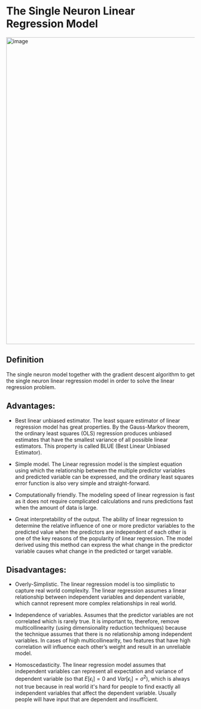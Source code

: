 # The Single Neuron Linear Regression Model
<img width="818" alt="image" src="https://user-images.githubusercontent.com/119746917/205466043-873d5827-4153-4fa3-8701-7bfdf8a5f0c8.png">

## Definition
The single neuron model together with the gradient descent algorithm to get the single neuron 
linear regression model in order to solve the linear regression problem.

## Advantages:

* Best linear unbiased estimator. The least square estimator of linear regression model has great properties. 
  By the Gauss-Markov theorem, the ordinary least squares (OLS) regression produces unbiased estimates that 
  have the smallest variance of all possible linear estimators. This property is called BLUE (Best Linear Unbiased Estimator).

* Simple model. The Linear regression model is the simplest equation using which the relationship between the 
  multiple predictor variables and predicted variable can be expressed, and the ordinary least squares error 
  function is also very simple and straight-forward.

* Computationally friendly. The modeling speed of linear regression is fast as it does not require complicated 
  calculations and runs predictions fast when the amount of data is large.

* Great interpretability of the output. The ability of linear regression to determine the relative influence 
  of one or more predictor variables to the predicted value when the predictors are independent of each other is 
  one of the key reasons of the popularity of linear regression. The model derived using this method can express the 
  what change in the predictor variable causes what change in the predicted or target variable.

## Disadvantages:

* Overly-Simplistic. The linear regression model is too simplistic to capture real world complexity. 
  The linear regression assumes a linear relationship between independent variables and dependent variable, 
  which cannot represent more complex relationships in real world.

* Independence of variables. Assumes that the predictor variables are not correlated which is rarely true. 
  It is important to, therefore, remove multicollinearity (using dimensionality reduction techniques) because 
  the technique assumes that there is no relationship among independent variables. In cases of high multicollinearity, 
  two features that have high correlation will influence each other’s weight and result in an unreliable model.

* Homoscedasticity. The linear regression model assumes that independent variables can represent all expectation and 
  variance of dependent variable (so that $E[\epsilon_i]=0$ and $Var[\epsilon_i] = \sigma^2$), which is always not true 
  because in real world it's hard for people to find exactly all independent variables that affect the dependent variable. 
  Usually people will have input that are dependent and insufficient.

